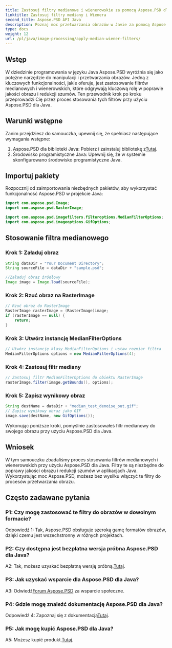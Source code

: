 ```yaml
---
title: Zastosuj filtry medianowe i wienerowskie za pomocą Aspose.PSD dla Java
linktitle: Zastosuj filtry mediany i Wienera
second_title: Aspose.PSD API Java
description: Poznaj moc przetwarzania obrazów w Javie za pomocą Aspose.PSD. Dowiedz się, jak krok po kroku zastosować filtry medianowe i wienerowskie. Popraw jakość obrazu bez wysiłku.
type: docs
weight: 12
url: /pl/java/image-processing/apply-median-wiener-filters/
---
```

## Wstęp

W dziedzinie programowania w języku Java Aspose.PSD wyróżnia się jako potężne narzędzie do manipulacji i przetwarzania obrazów. Jedną z kluczowych funkcjonalności, jakie oferuje, jest zastosowanie filtrów medianowych i wienerowskich, które odgrywają kluczową rolę w poprawie jakości obrazu i redukcji szumów. Ten przewodnik krok po kroku przeprowadzi Cię przez proces stosowania tych filtrów przy użyciu Aspose.PSD dla Java.

## Warunki wstępne

Zanim przejdziesz do samouczka, upewnij się, że spełniasz następujące wymagania wstępne:

1.  Aspose.PSD dla biblioteki Java: Pobierz i zainstaluj bibliotekę z[Tutaj](https://releases.aspose.com/psd/java/).
2. Środowisko programistyczne Java: Upewnij się, że w systemie skonfigurowano środowisko programistyczne Java.

## Importuj pakiety

Rozpocznij od zaimportowania niezbędnych pakietów, aby wykorzystać funkcjonalność Aspose.PSD w projekcie Java:

```java
import com.aspose.psd.Image;
import com.aspose.psd.RasterImage;

import com.aspose.psd.imagefilters.filteroptions.MedianFilterOptions;
import com.aspose.psd.imageoptions.GifOptions;
```

## Stosowanie filtra medianowego

### Krok 1: Załaduj obraz

```java
String dataDir = "Your Document Directory";
String sourceFile = dataDir + "sample.psd";

//Załaduj obraz źródłowy
Image image = Image.load(sourceFile);
```

### Krok 2: Rzuć obraz na RasterImage

```java
// Rzuć obraz do RasterImage
RasterImage rasterImage = (RasterImage)image;
if (rasterImage == null) {
    return;
}
```

### Krok 3: Utwórz instancję MedianFilterOptions

```java
// Utwórz instancję klasy MedianFilterOptions i ustaw rozmiar filtra
MedianFilterOptions options = new MedianFilterOptions(4);
```

### Krok 4: Zastosuj filtr mediany

```java
// Zastosuj filtr MedianFilterOptions do obiektu RasterImage
rasterImage.filter(image.getBounds(), options);
```

### Krok 5: Zapisz wynikowy obraz

```java
String destName = dataDir + "median_test_denoise_out.gif";
// Zapisz wynikowy obraz jako GIF
image.save(destName, new GifOptions());
```

Wykonując poniższe kroki, pomyślnie zastosowałeś filtr medianowy do swojego obrazu przy użyciu Aspose.PSD dla Java.

## Wniosek

W tym samouczku zbadaliśmy proces stosowania filtrów medianowych i wienerowskich przy użyciu Aspose.PSD dla Java. Filtry te są niezbędne do poprawy jakości obrazu i redukcji szumów w aplikacjach Java. Wykorzystując moc Aspose.PSD, możesz bez wysiłku włączyć te filtry do procesów przetwarzania obrazu.

## Często zadawane pytania

### P1: Czy mogę zastosować te filtry do obrazów w dowolnym formacie?

Odpowiedź 1: Tak, Aspose.PSD obsługuje szeroką gamę formatów obrazów, dzięki czemu jest wszechstronny w różnych projektach.

### P2: Czy dostępna jest bezpłatna wersja próbna Aspose.PSD dla Java?

 A2: Tak, możesz uzyskać bezpłatną wersję próbną.[Tutaj](https://releases.aspose.com/).

### P3: Jak uzyskać wsparcie dla Aspose.PSD dla Java?

 A3: Odwiedź[Forum Aspose.PSD](https://forum.aspose.com/c/psd/34) za wsparcie społeczne.

### P4: Gdzie mogę znaleźć dokumentację Aspose.PSD dla Java?

 Odpowiedź 4: Zapoznaj się z dokumentacją[Tutaj](https://reference.aspose.com/psd/java/).

### P5: Jak mogę kupić Aspose.PSD dla Java?

 A5: Możesz kupić produkt.[Tutaj](https://purchase.aspose.com/buy).